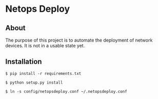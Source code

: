 Netops Deploy
==============================================================================

About
-----
The purpose of this project is to automate the deployment of network devices.
It is not in a usable state yet.

Installation
------------

```
$ pip install -r requirements.txt

$ python setup.py install

$ ln -s config/netopsdeploy.conf ~/.netopsdeploy.conf
```
